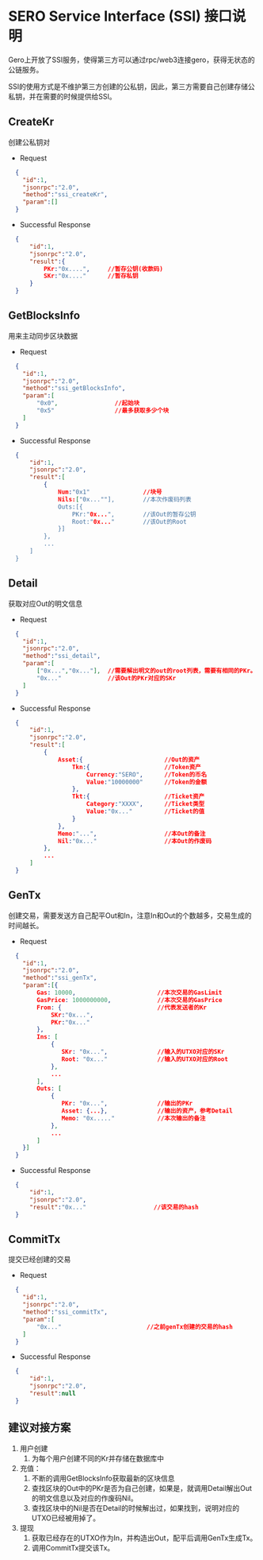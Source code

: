 # SERO Service Interface (SSI) 接口说明



Gero上开放了SSI服务，使得第三方可以通过rpc/web3连接gero，获得无状态的公链服务。

SSI的使用方式是不维护第三方创建的公私钥，因此，第三方需要自己创建存储公私钥，并在需要的时候提供给SSI。



## CreateKr

创建公私钥对

* Request

```json
  {
    "id":1,
    "jsonrpc":"2.0",
    "method":"ssi_createKr",
    "param":[]
  }
```


* Successful Response

```json
  {
      "id":1,
      "jsonrpc":"2.0",
      "result":{
          PKr:"0x....",     //暂存公钥(收款码)
          SKr:"0x...."      //暂存私钥
      }
  }
```





## GetBlocksInfo

用来主动同步区块数据

* Request

```json
  {
    "id":1,
    "jsonrpc":"2.0",
    "method":"ssi_getBlocksInfo",
    "param":[
        "0x0",                //起始块
        "0x5"                 //最多获取多少个块
    ]
  }
```


* Successful Response

```json
  {
      "id":1,
      "jsonrpc":"2.0",
      "result":[
          {
              Num:"0x1"               //块号
              Nils:["0x...""],        //本次作废码列表
              Outs:[{
                  PKr:"0x...",        //该Out的暂存公钥
                  Root:"0x..."        //该Out的Root
              }]
          },
          ...
      ]
  }
```





## Detail

获取对应Out的明文信息

* Request

```json
  {
    "id":1,
    "jsonrpc":"2.0",
    "method":"ssi_detail",
    "param":[
        ["0x...","0x..."],  //需要解出明文的out的root列表，需要有相同的PKr。
        "0x..."             //该Out的PKr对应的SKr
    ]
  }
```


* Successful Response

```json
  {
      "id":1,
      "jsonrpc":"2.0",
      "result":[
          {
              Asset:{                       //Out的资产
                  Tkn:{                     //Token资产
                      Currency:"SERO",      //Token的币名
                      Value:"10000000"      //Token的金额
                  },
                  Tkt:{                     //Ticket资产
                      Category:"XXXX",      //Ticket类型
                      Value:"0x..."         //Ticket的值
                  }
              },
              Memo:"...",                   //本Out的备注
              Nil:"0x..."                   //本Out的作废码
          },
          ...
      ]
  }
```



## GenTx

创建交易，需要发送方自己配平Out和In，注意In和Out的个数越多，交易生成的时间越长。

* Request

```json
  {
    "id":1,
    "jsonrpc":"2.0",
    "method":"ssi_genTx",
    "param":[{
        Gas: 10000,                       //本次交易的GasLimit
        GasPrice: 1000000000,             //本次交易的GasPrice
        From: {                           //代表发送者的Kr
            SKr:"0x...",
            PKr:"0x..."
        },                    
        Ins: [
            {
               SKr: "0x...",              //输入的UTXO对应的SKr
               Root: "0x..."              //输入的UTXO对应的Root
            },
            ...
        ],
        Outs: [
            {
               PKr: "0x...",              //输出的PKr
               Asset: {...},              //输出的资产，参考Detail
               Memo: "0x....."            //本次输出的备注
            },
            ...
        ]
    }]
  }
```


* Successful Response

```json
  {
      "id":1,
      "jsonrpc":"2.0",
      "result":"0x..."                   //该交易的hash
  }
```





## CommitTx

提交已经创建的交易

* Request

```json
  {
    "id":1,
    "jsonrpc":"2.0",
    "method":"ssi_commitTx",
    "param":[
        "0x..."                        //之前genTx创建的交易的hash
    ]
  }
```


* Successful Response

```json
  {
      "id":1,
      "jsonrpc":"2.0",
      "result":null
  }
```





## 建议对接方案

1. 用户创建
   1. 为每个用户创建不同的Kr并存储在数据库中 
2. 充值：
   1. 不断的调用GetBlocksInfo获取最新的区块信息 
   2. 查找区块的Out中的PKr是否为自己创建，如果是，就调用Detail解出Out的明文信息以及对应的作废码Nil。
   3. 查找区块中的Nil是否在Detail的时候解出过，如果找到，说明对应的UTXO已经被用掉了。
3. 提现
   1. 获取已经存在的UTXO作为In，并构造出Out，配平后调用GenTx生成Tx。
   2. 调用CommitTx提交该Tx。